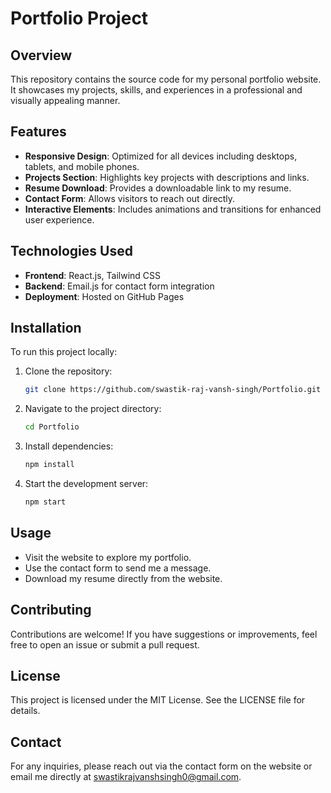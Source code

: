 # Portfolio Project

## Overview
This repository contains the source code for my personal portfolio website. It showcases my projects, skills, and experiences in a professional and visually appealing manner.

## Features
- **Responsive Design**: Optimized for all devices including desktops, tablets, and mobile phones.
- **Projects Section**: Highlights key projects with descriptions and links.
- **Resume Download**: Provides a downloadable link to my resume.
- **Contact Form**: Allows visitors to reach out directly.
- **Interactive Elements**: Includes animations and transitions for enhanced user experience.

## Technologies Used
- **Frontend**: React.js, Tailwind CSS
- **Backend**: Email.js for contact form integration
- **Deployment**: Hosted on GitHub Pages

## Installation
To run this project locally:

1. Clone the repository:
   ```bash
   git clone https://github.com/swastik-raj-vansh-singh/Portfolio.git
   ```

2. Navigate to the project directory:
   ```bash
   cd Portfolio
   ```

3. Install dependencies:
   ```bash
   npm install
   ```

4. Start the development server:
   ```bash
   npm start
   ```

## Usage
- Visit the website to explore my portfolio.
- Use the contact form to send me a message.
- Download my resume directly from the website.

## Contributing
Contributions are welcome! If you have suggestions or improvements, feel free to open an issue or submit a pull request.

## License
This project is licensed under the MIT License. See the LICENSE file for details.

## Contact
For any inquiries, please reach out via the contact form on the website or email me directly at swastikrajvanshsingh0@gmail.com.
